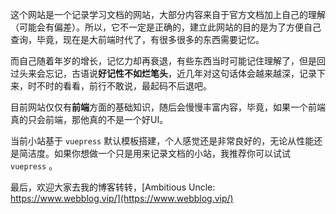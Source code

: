 这个网站是一个记录学习文档的网站，大部分内容来自于官方文档加上自己的理解（可能会有偏差）。所以，它不一定是正确的，建立此网站的目的是为了方便自己查询，毕竟，现在是大前端时代了，有很多很多的东西需要记忆。

而自己随着年岁的增长，记忆力却再衰退，有些东西当时可能记住理解了，但是回过头来会忘记，古语说**好记性不如烂笔头**，近几年对这句话体会越来越深，记录下来，时不时的看看，前行不敢说，最起码不后退吧。

目前网站仅仅有**前端**方面的基础知识，随后会慢慢丰富内容，毕竟，如果一个前端真的只会前端，那他真的不是一个好UI。

当前小站基于 `vuepress` 默认模板搭建，个人感觉还是非常良好的，无论从性能还是简洁度。如果你想做一个只是用来记录文档的小站，我推荐你可以试试 `vuepress` 。

最后，欢迎大家去我的博客转转，[Ambitious Uncle: https://www.webblog.vip/](https://www.webblog.vip/)

